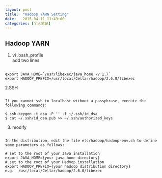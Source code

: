 ```yaml
---
layout:	post
title:	"Hadoop YARN Setting"
date:	2015-04-11 11:49:00
categories: [个人笔记]
---
```

## Hadoop YARN ##  
1. vi .bash_profile  
add two lines  
<pre> <code> 
export JAVA_HOME=`/usr/libexec/java_home -v 1.7`
export HADOOP_PREFIX=/usr/local/Cellar/hadoop/2.6.0/libexec
</code></pre>

2.SSH
<pre><code>
If you cannot ssh to localhost without a passphrase, execute the following commands:

$ ssh-keygen -t dsa -P '' -f ~/.ssh/id_dsa
$ cat ~/.ssh/id_dsa.pub >> ~/.ssh/authorized_keys
</code></pre>

3. modify 
<pre><code> 
In the distribution, edit the file etc/hadoop/hadoop-env.sh to define some parameters as follows:

# set to the root of your Java installation
export JAVA_HOME={your java home directory}
# set to the root of your Hadoop installation
export HADOOP_PREFIX={your hadoop distribution directory}
e.g.  /usr/local/Cellar/hadoop/2.6.0/libexec
</code></pre>


